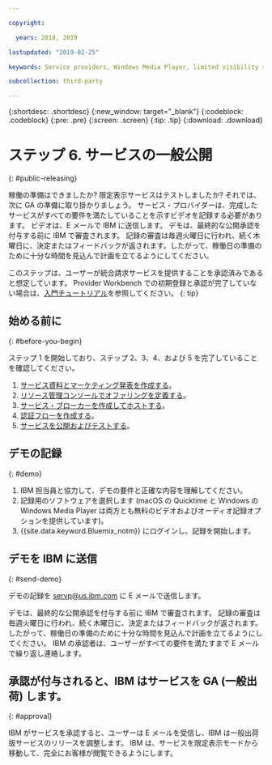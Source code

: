 ```yaml
---

copyright:

  years: 2018, 2019 

lastupdated: "2019-02-25"

keywords: Service providers, Windows Media Player, limited visibility service, record demo

subcollection: third-party

---
```


{:shortdesc: .shortdesc}
{:new_window: target="_blank"}
{:codeblock: .codeblock}
{:pre: .pre}
{:screen: .screen}
{:tip: .tip}
{:download: .download}

# ステップ 6. サービスの一般公開
{: #public-releasing}

稼働の準備はできましたか? 限定表示サービスはテストしましたか? それでは、次に GA の準備に取り掛かりましょう。 サービス・プロバイダーは、完成したサービスがすべての要件を満たしていることを示すビデオを記録する必要があります。 ビデオは、E メールで IBM に送信します。 デモは、最終的な公開承認を付与する前に IBM で審査されます。 記録の審査は毎週火曜日に行われ、続く木曜日に、決定またはフィードバックが返されます。したがって、稼働日の準備のために十分な時間を見込んで計画を立てるようにしてください。

このステップは、ユーザーが統合請求サービスを提供することを承認済みであると想定しています。 Provider Workbench での初期登録と承認が完了していない場合は、[入門チュートリアル](/docs/third-party?topic=third-party-get-started#get-started)を参照してください。
{: tip}

## 始める前に
{: #before-you-begin}

ステップ 1 を開始しており、ステップ 2、3、4、および 5 を完了していることを確認してください。
1. [サービス資料とマーケティング発表を作成する](/docs/third-party?topic=third-party-content-tasks#content-tasks)。
2. [リソース管理コンソールでオファリングを定義する](/docs/third-party?topic=third-party-step2-define#step2-define)。
3. [サービス・ブローカーを作成してホストする](/docs/third-party?topic=third-party-step3-osb#step3-osb)。
4. [認証フローを作成する](/docs/third-party?topic=third-party-step4-iam#step4-iam)。
5. [サービスを公開およびテストする](/docs/third-party?topic=third-party-step5-pubtest#step5-pubtest)。


## デモの記録
{: #demo}

1. IBM 担当員と協力して、デモの要件と正確な内容を理解してください。
2. 記録用のソフトウェアを選択します (macOS の Quicktime と Windows の Windows Media Player は両方とも無料のビデオおよびオーディオ記録オプションを提供しています)。
3. {{site.data.keyword.Bluemix_notm}} にログインし、記録を開始します。

## デモを IBM に送信
{: #send-demo}

デモの記録を servp@us.ibm.com に E メールで送信します。

デモは、最終的な公開承認を付与する前に IBM で審査されます。 記録の審査は毎週火曜日に行われ、続く木曜日に、決定またはフィードバックが返されます。したがって、稼働日の準備のために十分な時間を見込んで計画を立てるようにしてください。 IBM の承認者は、ユーザーがすべての要件を満たすまで E メールで繰り返し連絡します。

## 承認が付与されると、IBM はサービスを GA (一般出荷) します。
{: #approval}

IBM がサービスを承認すると、ユーザーは E メールを受信し、IBM は一般出荷版サービスのリリースを調整します。 IBM は、サービスを限定表示モードから移動して、完全にお客様が閲覧できるようにします。


